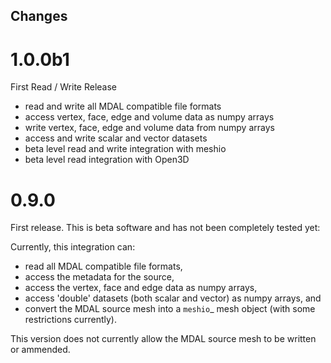 Changes
--------------------------------------------------------------------------------

# 1.0.0b1

First Read / Write Release

- read and write all MDAL compatible file formats
- access vertex, face, edge and volume data as numpy arrays
- write vertex, face, edge and volume data from numpy arrays
- access and write scalar and vector datasets
- beta level read and write integration with meshio
- beta level read integration with Open3D


# 0.9.0

First release. This is beta software and has not been completely tested yet:

Currently, this integration can:

- read all MDAL compatible file formats,
- access the metadata for the source,
- access the vertex, face and edge data as numpy arrays,
- access 'double' datasets (both scalar and vector) as numpy arrays, and
- convert the MDAL source mesh into a `meshio`_ mesh object (with some restrictions currently).

This version does not currently allow the MDAL source mesh to be written or ammended.
